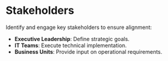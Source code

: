# Stakeholders

Identify and engage key stakeholders to ensure alignment:
- **Executive Leadership**: Define strategic goals.
- **IT Teams**: Execute technical implementation.
- **Business Units**: Provide input on operational requirements.

